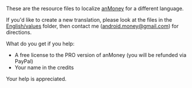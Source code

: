 These are the resource files to localize <a href="https://play.google.com/store/apps/details?id=com.zvasvari.anmoneyp">anMoney</a> for a different language.

If you'd like to create a new translation, please look at the files in the <a href="https://github.com/androidmoney/anMoney-Localizable-Data/tree/master/en%20(US%20English)/values">English/values</a> 
folder, then contact me (android.money@gmail.com) for directions.

What do you get if you help:

- A free license to the PRO version of anMoney (you will be refunded via PayPal)
- Your name in the credits

Your help is appreciated.
